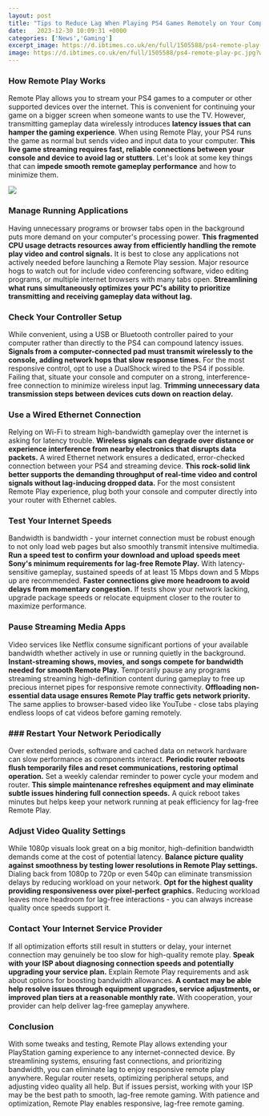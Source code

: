 ```yaml
---
layout: post
title: "Tips to Reduce Lag When Playing PS4 Games Remotely on Your Computer"
date:   2023-12-30 10:09:31 +0000
categories: ['News','Gaming']
excerpt_image: https://d.ibtimes.co.uk/en/full/1505588/ps4-remote-play-pc.jpg?w=400
image: https://d.ibtimes.co.uk/en/full/1505588/ps4-remote-play-pc.jpg?w=400
---
```


### How Remote Play Works
Remote Play allows you to stream your PS4 games to a computer or other supported devices over the internet. This is convenient for continuing your game on a bigger screen when someone wants to use the TV. However, transmitting gameplay data wirelessly introduces **latency issues that can hamper the gaming experience**. When using Remote Play, your PS4 runs the game as normal but sends video and input data to your computer. **This live game streaming requires fast, reliable connections between your console and device to avoid lag or stutters**. Let's look at some key things that can **impede smooth remote gameplay performance** and how to minimize them.

![](https://i.ytimg.com/vi/vsHveV0wbUk/maxresdefault.jpg)
### Manage Running Applications  
Having unnecessary programs or browser tabs open in the background puts more demand on your computer's processing power. **This fragmented CPU usage detracts resources away from efficiently handling the remote play video and control signals.** It is best to close any applications not actively needed before launching a Remote Play session. Major resource hogs to watch out for include video conferencing software, video editing programs, or multiple internet browsers with many tabs open. **Streamlining what runs simultaneously optimizes your PC's ability to prioritize transmitting and receiving gameplay data without lag.**
### Check Your Controller Setup
While convenient, using a USB or Bluetooth controller paired to your computer rather than directly to the PS4 can compound latency issues. **Signals from a computer-connected pad must transmit wirelessly to the console, adding network hops that slow response times.** For the most responsive control, opt to use a DualShock wired to the PS4 if possible. Failing that, situate your console and computer on a strong, interference-free connection to minimize wireless input lag. **Trimming unnecessary data transmission steps between devices cuts down on reaction delay.** 
### Use a Wired Ethernet Connection
Relying on Wi-Fi to stream high-bandwidth gameplay over the internet is asking for latency trouble. **Wireless signals can degrade over distance or experience interference from nearby electronics that disrupts data packets.** A wired Ethernet network ensures a dedicated, error-checked connection between your PS4 and streaming device. **This rock-solid link better supports the demanding throughput of real-time video and control signals without lag-inducing dropped data.** For the most consistent Remote Play experience, plug both your console and computer directly into your router with Ethernet cables.
### Test Your Internet Speeds
Bandwidth is bandwidth - your internet connection must be robust enough to not only load web pages but also smoothly transmit intensive multimedia. **Run a speed test to confirm your download and upload speeds meet Sony's minimum requirements for lag-free Remote Play.** With latency-sensitive gameplay, sustained speeds of at least 15 Mbps down and 5 Mbps up are recommended. **Faster connections give more headroom to avoid delays from momentary congestion.** If tests show your network lacking, upgrade package speeds or relocate equipment closer to the router to maximize performance.
### Pause Streaming Media Apps
Video services like Netflix consume significant portions of your available bandwidth whether actively in use or running quietly in the background. **Instant-streaming shows, movies, and songs compete for bandwidth needed for smooth Remote Play.** Temporarily pause any programs streaming streaming high-definition content during gameplay to free up precious internet pipes for responsive remote connectivity. **Offloading non-essential data usage ensures Remote Play traffic gets network priority.** The same applies to browser-based video like YouTube - close tabs playing endless loops of cat videos before gaming remotely.
### ### Restart Your Network Periodically
Over extended periods, software and cached data on network hardware can slow performance as components interact. **Periodic router reboots flush temporarily files and reset communications, restoring optimal operation.** Set a weekly calendar reminder to power cycle your modem and router. **This simple maintenance refreshes equipment and may eliminate subtle issues hindering full connection speeds.** A quick reboot takes minutes but helps keep your network running at peak efficiency for lag-free Remote Play.
### Adjust Video Quality Settings
While 1080p visuals look great on a big monitor, high-definition bandwidth demands come at the cost of potential latency. **Balance picture quality against smoothness by testing lower resolutions in Remote Play settings.** Dialing back from 1080p to 720p or even 540p can eliminate transmission delays by reducing workload on your network. **Opt for the highest quality providing responsiveness over pixel-perfect graphics.** Reducing workload leaves more headroom for lag-free interactions - you can always increase quality once speeds support it.
### Contact Your Internet Service Provider  
If all optimization efforts still result in stutters or delay, your internet connection may genuinely be too slow for high-quality remote play. **Speak with your ISP about diagnosing connection speeds and potentially upgrading your service plan.** Explain Remote Play requirements and ask about options for boosting bandwidth allowances. **A contact may be able help resolve issues through equipment upgrades, service adjustments, or improved plan tiers at a reasonable monthly rate.** With cooperation, your provider can help deliver lag-free gameplay anywhere.
### Conclusion
With some tweaks and testing, Remote Play allows extending your PlayStation gaming experience to any internet-connected device. By streamlining systems, ensuring fast connections, and prioritizing bandwidth, you can eliminate lag to enjoy responsive remote play anywhere. Regular router resets, optimizing peripheral setups, and adjusting video quality all help. But if issues persist, working with your ISP may be the best path to smooth, lag-free remote gaming. With patience and optimization, Remote Play enables responsive, lag-free remote gaming.